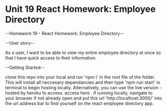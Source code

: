 # Unit 19 React Homework: Employee Directory


--Homework 19 -  React Homework: Employee Directory--


--User story--

As a user, I want to be able to view my entire employee directory at once so that I have quick access to their information.



--Getting Started--

clone this repo into your local and run 'npm i' in the root file of the folder. 
This will install all neccesary dependancies and then type 'npm run start' in terminal to begin hosting locally.
Alternatively, you can use the live version - hosted by heroku to access. access here . if running locally, navigate to your browser if not already open and put this url 'http://localhost:3000/' into the url address bar to find yourself on the react employee directory app. 
